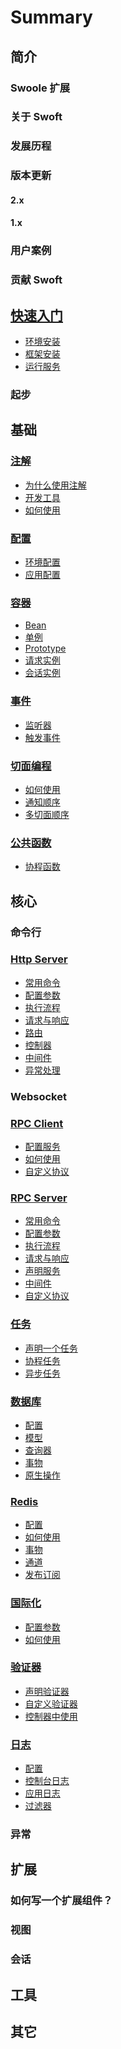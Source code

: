 # Summary

## 简介
### Swoole 扩展
### 关于 Swoft

### 发展历程
### 版本更新
#### 2.x
#### 1.x
### 用户案例
### 贡献 Swoft

## [快速入门]()

  * [环境安装]()
  * [框架安装]()
  * [运行服务]()

### 起步

## 基础

### [注解](annotation/index.md)

  * [为什么使用注解](annotation/why.md)
  * [开发工具](annotation/tool.md)
  * [如何使用](annotation/usage.md)
  
### [配置](config/index.md)

  * [环境配置](config/env.md)
  * [应用配置](config/config.md)
  
### [容器]()

  * [Bean]()
  * [单例]()
  * [Prototype]()
  * [请求实例]()
  * [会话实例]()
  
### [事件]()

  * [监听器]()
  * [触发事件]()
  
### [切面编程]()

  * [如何使用]()
  * [通知顺序]()
  * [多切面顺序]()
  
### [公共函数]()
  
  * [协程函数]()
  
## 核心
### 命令行
### [Http Server](http-server/index.md)

   * [常用命令](http-server/command.md)
   * [配置参数](http-server/setting.md)
   * [执行流程](http-server/process.md)
   * [请求与响应](http-server/request-response.md)
   * [路由](http-server/route.md)
   * [控制器](http-server/controller.md)
   * [中间件](http-server/middleware.md)
   * [异常处理](http-server/exception.md)
  
### Websocket

### [RPC Client]()

  * [配置服务]()
  * [如何使用]()
  * [自定义协议]()
  
### [RPC Server]()

  * [常用命令]()
  * [配置参数]()
  * [执行流程]()
  * [请求与响应]()
  * [声明服务]()
  * [中间件]()
  * [自定义协议]() 
  
  
### [任务](task/index.md)

  * [声明一个任务](task/statement.md)
  * [协程任务](task/coroutine.md)
  * [异步任务](task/async.md)

### [数据库](db/index.md)

  * [配置](db/setting.md)
  * [模型](db/model.md)
  * [查询器](db/builder.md)
  * [事物](db/transaction.md)
  * [原生操作](db/origin.md)
  
### [Redis](redis/index.md)

  * [配置](redis/setting.md)
  * [如何使用](redis/usage.md)
  * [事物](redis/transaction.md)
  * [通道](redis/pipeline.md)
  * [发布订阅](redis/pub-sub.md)
  
### [国际化](i18n/index.md)

  * [配置参数](i18n/setting.md)
  * [如何使用](i18n/usage.md)
  
### [验证器](validator/index.md)

  * [声明验证器](validator/statement.md)
  * [自定义验证器](validator/user-validator.md)
  * [控制器中使用](validator/controller-validator.md)
    
### [日志](log/index.md)

  * [配置](log/setting.md)
  * [控制台日志](log/clog.md)
  * [应用日志](log/log.md)
  * [过滤器](log/filter.md)
  
### 异常


## 扩展

### 如何写一个扩展组件？
### 视图
### 会话

## 工具

## 其它
